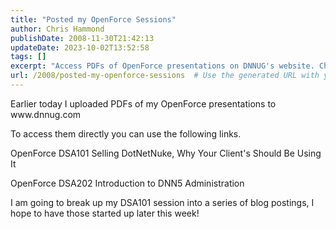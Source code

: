 ```yaml
---
title: "Posted my OpenForce Sessions"
author: Chris Hammond
publishDate: 2008-11-30T21:42:13
updateDate: 2023-10-02T13:52:58
tags: []
excerpt: "Access PDFs of OpenForce presentations on DNNUG's website. Check out sessions on selling DotNetNuke and DNN5 Administration. Stay tuned for blog post series."
url: /2008/posted-my-openforce-sessions  # Use the generated URL with year
---
```

<p>Earlier today I uploaded PDFs of my OpenForce presentations to www.dnnug.com</p>  <p>To access them directly you can use the following links.</p>  <p>OpenForce DSA101 Selling DotNetNuke, Why Your Client&#39;s Should Be Using It</p>  <p>OpenForce DSA202 Introduction to DNN5 Administration</p>  <p>I am going to break up my DSA101 session into a series of blog postings, I hope to have those started up later this week!</p> 

